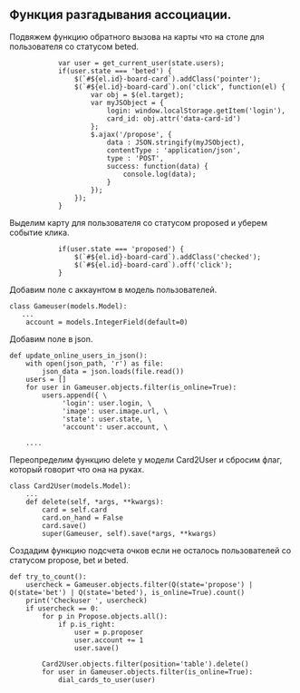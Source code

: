 ## Функция разгадывания ассоциации.

Подвяжем функцию обратного вызова на карты что на столе для пользователя со статусом beted.

                var user = get_current_user(state.users);
                if(user.state === 'beted') {
                    $(`#${el.id}-board-card`).addClass('pointer');
                    $(`#${el.id}-board-card`).on('click', function(el) {
                        var obj = $(el.target);
                        var myJSObject = {
                            login: window.localStorage.getItem('login'),
                            card_id: obj.attr('data-card-id')
                        };
                        $.ajax('/propose', {
                            data : JSON.stringify(myJSObject),
                            contentType : 'application/json',
                            type : 'POST',
                            success: function(data) {
                                console.log(data);
                            }
                        });
                    });
                }

Выделим карту для пользователя со статусом proposed и уберем событие клика.

                if(user.state === 'proposed') {
                    $(`#${el.id}-board-card`).addClass('checked');
                    $(`#${el.id}-board-card`).off('click');
                }

Добавим поле с аккаунтом в модель пользователей.

    class Gameuser(models.Model):
       ...
        account = models.IntegerField(default=0)

Добавим поле в json.

    def update_online_users_in_json():
        with open(json_path, 'r') as file:
            json_data = json.loads(file.read())
        users = []
        for user in Gameuser.objects.filter(is_online=True):
            users.append({ \
                 'login': user.login, \
                 'image': user.image.url, \
                 'state': user.state, \
                 'account': user.account, \

        ....

Переопределим функцию delete у модели Card2User и сбросим флаг, который говорит что она на руках.

    class Card2User(models.Model):
        ...
        def delete(self, *args, **kwargs):
            card = self.card
            card.on_hand = False
            card.save()
            super(Gameuser, self).save(*args, **kwargs)


Создадим функцию подсчета очков если не осталось пользователей со статусом propose, bet и beted.

    def try_to_count():
        usercheck = Gameuser.objects.filter(Q(state='propose') | Q(state='bet') | Q(state='beted'), is_online=True).count()
        print('Checkuser ', usercheck)
        if usercheck == 0:
            for p in Propose.objects.all():
                if p.is_right:
                    user = p.proposer
                    user.account += 1
                    user.save()

            Card2User.objects.filter(position='table').delete()
            for user in Gameuser.objects.filter(is_online=True):
                dial_cards_to_user(user)










